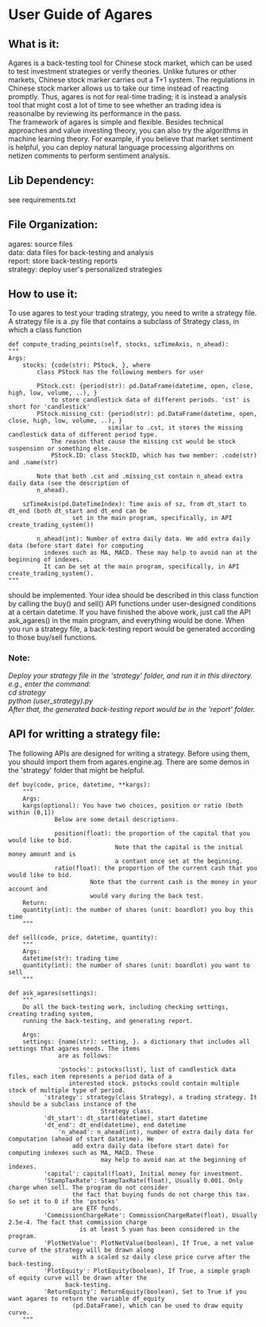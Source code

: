 # User Guide of Agares

## What is it:
  Agares is a back-testing tool for Chinese stock market, which can be used to test investment strategies or verify theories. Unlike futures or other markets, Chinese stock marker carries out a T+1 system. The regulations in Chinese stock marker allows us to take our time instead of reacting promptly. Thus, agares is not for real-time trading; it is instead a analysis tool that might cost a lot of time to see whether 
an trading idea is reasonalbe by reviewing its performance in the pass.  
  The framework of agares is simple and flexible. Besides technical approaches and value investing theory, you can also try the algorithms in machine learning theory. For example, if you believe that market sentiment is helpful, you can deploy natural language processing algorithms on netizen comments to perform sentiment analysis.

## Lib Dependency:
see requirements.txt

## File Organization:
agares: source files  
data: data files for back-testing and analysis  
report: store back-testing reports  
strategy: deploy user's personalized strategies  


## How to use it:
  To use agares to test your trading strategy, you need to write a strategy file. A strategy file is a .py file that contains a subclass of Strategy class, in which a class function 

    def compute_trading_points(self, stocks, szTimeAxis, n_ahead):
	"""
	Args:
	    stocks: {code(str): PStock, }, where
		    class PStock has the following members for user

		    PStock.cst: {period(str): pd.DataFrame(datetime, open, close, high, low, volume, ..), }
				to store candlestick data of different periods. 'cst' is short for 'candlestick'
		    PStock.missing_cst: {period(str): pd.DataFrame(datetime, open, close, high, low, volume, ..), }
                                similar to .cst, it stores the missing candlestick data of different period type.
				The reason that cause the missing cst would be stock suspension or something else.
        	    PStock.ID: class StockID, which has two member: .code(str) and .name(str)

		    Note that both .cst and .missing_cst contain n_ahead extra daily data (see the description of 
		    n_ahead).

	    szTimeAxis(pd.DateTimeIndex): Time axis of sz, from dt_start to dt_end (both dt_start and dt_end can be
					  set in the main program, specifically, in API create_trading_system())

            n_ahead(int): Number of extra daily data. We add extra daily data (before start date) for computing 
			  indexes such as MA, MACD. These may help to avoid nan at the beginning of indexes.
			  It can be set at the main program, specifically, in API create_trading_system(). 
	"""

should be implemented. Your idea should be described in this class function by calling the buy() and sell() API functions under user-designed conditions at a certain datetime. If you have finished the above work, just call the API ask_agares() in the main program, and everything would be done. When you run a strategy file, a back-testing report would be generated according to those buy/sell functions.

### Note:
*Deploy your strategy file in the 'strategy' folder, and run it in this directory.
e.g., enter the command:  
	cd strategy  
	python (user_strategy).py  
After that, the generated back-testing report would be in the 'report' folder.*
 
## API for writting a strategy file:
The following APIs are designed for writing a strategy. Before using them, you should 
import them from agares.engine.ag. There are some demos in the 'strategy' folder that 
might be helpful.

	def buy(code, price, datetime, **kargs):
	    """
	    Args: 
		kargs(optional): You have two choices, position or ratio (both within (0,1])
				 Below are some detail descriptions.

				 position(float): the proportion of the capital that you would like to bid. 	
				                  Note that the capital is the initial money amount and is 
				                  a contant once set at the beginning.
				 ratio(float): the proportion of the current cash that you would like to bid. 	
					       Note that the current cash is the money in your account and 
					       would vary during the back test.
	    Return:
		quantity(int): the number of shares (unit: boardlot) you buy this time
	    """

	def sell(code, price, datetime, quantity):
	    """
	    Args: 
		datetime(str): trading time
		quantity(int): the number of shares (unit: boardlot) you want to sell	
	    """

	def ask_agares(settings):
	    """
	    Do all the back-testing work, including checking settings, creating trading system, 
	    running the back-testing, and generating report.

	    Args: 
		settings: {name(str): setting, }. a dictionary that includes all settings that agares needs. The items 
		          are as follows:

		          'pstocks': pstocks(list), list of candlestick data files, each item represents a period data of a 
				     interested stock. pstocks could contain multiple stock of multiple type of period.
			  'strategy': strategy(class Strategy), a trading strategy. It should be a subclass instance of the 
		                      Strategy class.
			  'dt_start': dt_start(datetime), start datetime
			  'dt_end': dt_end(datetime), end datetime
	    		  'n_ahead': n_ahead(int), number of extra daily data for computation (ahead of start datatime). We 
				      add extra daily data (before start date) for computing indexes such as MA, MACD. These 
		                      may help to avoid nan at the beginning of indexes.
			  'capital': capital(float), Initial money for investment.
			  'StampTaxRate': StampTaxRate(float), Usually 0.001. Only charge when sell. The program do not consider 
					  the fact that buying funds do not charge this tax. So set it to 0 if the 'pstocks' 
					  are ETF funds.
			  'CommissionChargeRate': CommissionChargeRate(float), Usually 2.5e-4. The fact that commission charge 
						is at least 5 yuan has been considered in the program.
			  'PlotNetValue': PlotNetValue(boolean), If True, a net value curve of the strategy will be drawn along 
					  with a scaled sz daily close price curve after the back-testing.
			  'PlotEquity': PlotEquity(boolean), If True, a simple graph of equity curve will be drawn after the 
					back-testing.
			  'ReturnEquity': ReturnEquity(boolean), Set to True if you want agares to return the variable df_equity 
					  (pd.DataFrame), which can be used to draw equity curve. 
	    """















